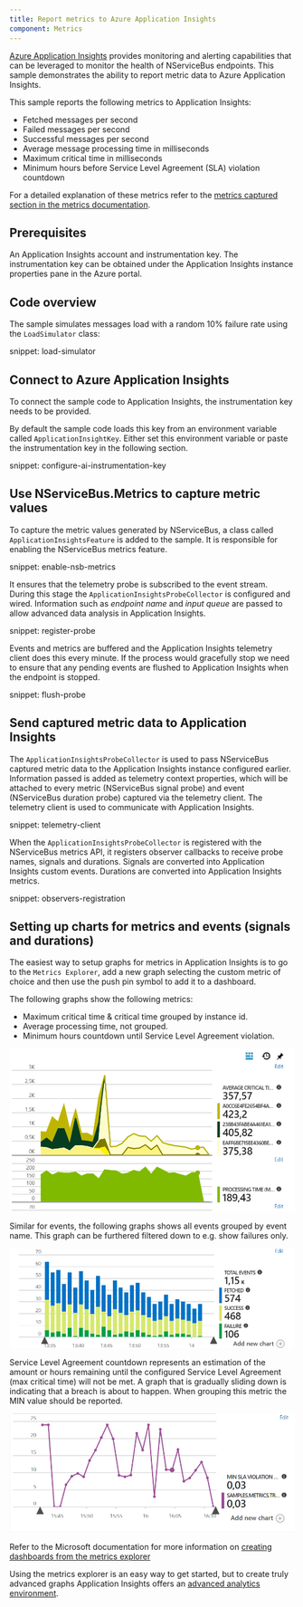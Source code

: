 ```yaml
---
title: Report metrics to Azure Application Insights
component: Metrics
---
```


[Azure Application Insights](https://azure.microsoft.com/en-us/services/application-insights/) provides monitoring and alerting capabilities that can be leveraged to monitor the health of NServiceBus endpoints. This sample demonstrates the ability to report metric data to Azure Application Insights.

This sample reports the following metrics to Application Insights:

 * Fetched messages per second 
 * Failed messages per second
 * Successful messages per second
 * Average message processing time in milliseconds
 * Maximum critical time in milliseconds
 * Minimum hours before Service Level Agreement (SLA) violation countdown

For a detailed explanation of these metrics refer to the [metrics captured section in the metrics documentation](/nservicebus/operations/metrics.md#metrics-captured).


## Prerequisites

An Application Insights account and instrumentation key. The instrumentation key can be obtained under the Application Insights instance properties pane in the Azure portal.


## Code overview

The sample simulates messages load with a random 10% failure rate using the `LoadSimulator` class:

snippet: load-simulator


## Connect to Azure Application Insights

To connect the sample code to Application Insights, the instrumentation key needs to be provided.

By default the sample code loads this key from an environment variable called `ApplicationInsightKey`. Either set this environment variable or paste the instrumentation key in the following section.

snippet: configure-ai-instrumentation-key

## Use NServiceBus.Metrics to capture metric values

To capture the metric values generated by NServiceBus, a class called `ApplicationInsightsFeature` is added to the sample. It is responsible for enabling the NServiceBus metrics feature.

snippet: enable-nsb-metrics

It ensures that the telemetry probe is subscribed to the event stream. During this stage the `ApplicationInsightsProbeCollector` is configured and wired. Information such as *endpoint name* and *input queue* are passed to allow advanced data analysis in Application Insights.  

snippet: register-probe

Events and metrics are buffered and the Application Insights telemetry client does this every minute. If the process would gracefully stop we need to ensure that any pending events are flushed to Application Insights when the endpoint is stopped.

snippet: flush-probe

## Send captured metric data to Application Insights

The `ApplicationInsightsProbeCollector` is used to pass NServiceBus captured metric data to the Application Insights instance configured earlier. Information passed is added as telemetry context properties, which will be attached to every metric (NServiceBus signal probe) and event (NServiceBus duration probe) captured via the telemetry client. The telemetry client is used to communicate with Application Insights.

snippet: telemetry-client

When the `ApplicationInsightsProbeCollector` is registered with the NServiceBus metrics API, it registers observer callbacks to receive probe names, signals and durations. Signals are converted into Application Insights custom events. Durations are converted into Application Insights metrics.

snippet: observers-registration


## Setting up charts for metrics and events (signals and durations)

The easiest way to setup graphs for metrics in Application Insights is to go to the `Metrics Explorer`, add a new graph selecting the custom metric of choice and then use the push pin symbol to add it to a dashboard.

The following graphs show the following metrics:

 * Maximum critical time & critical time grouped by instance id.
 * Average processing time, not grouped.
 * Minimum hours countdown until Service Level Agreement violation.
 
![example graph metrics](example-graph-metrics.png)

Similar for events, the following graphs shows all events grouped by event name. This graph can be furthered filtered down to e.g. show failures only.

![example graph events](example-graph-events.png)

Service Level Agreement countdown represents an estimation of the amount or hours remaining until the configured Service Level Agreement (max critical time) will not be met. A graph that is gradually sliding down is indicating that a breach is about to happen. When grouping this metric the MIN value should be reported.

![example graph SLA violation countdown](example-graph-sla.png)

Refer to the Microsoft documentation for more information on [creating dashboards from the metrics explorer](https://docs.microsoft.com/en-us/azure/application-insights/app-insights-dashboards)

Using the metrics explorer is an easy way to get started, but to create truly advanced graphs Application Insights offers an [advanced analytics environment](https://docs.microsoft.com/en-us/azure/application-insights/app-insights-analytics). 
